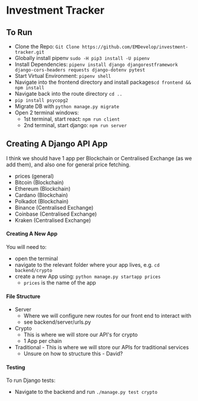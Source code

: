 # Investment Tracker

## To Run

- Clone the Repo: `Git Clone https://github.com/EMDevelop/investment-tracker.git`
- Globally install pipenv `sudo -H pip3 install -U pipenv`
- Install Dependencies: `pipenv install django djangorestframework django-cors-headers requests django-dotenv pytest`
- Start Virtual Environment: `pipenv shell`
- Navigate into the frontend directory and install packages`cd frontend && npm install`
- Navigate back into the route directory `cd ..`
- `pip install psycopg2`
- Migrate DB with `python manage.py migrate`
- Open 2 terminal windows:
  - 1st terminal, start react: `npm run client`
  - 2nd terminal, start django: `npm run server`

## Creating A Django API App

I think we should have 1 app per Blockchain or Centralised Exchange (as we add them), and also one for general price fetching.

- prices (general)
- Bitcoin (Blockchain)
- Ethereum (Blockchain)
- Cardano (Blockchain)
- Polkadot (Blockchain)
- Binance (Centralised Exchange)
- Coinbase (Centralised Exchange)
- Kraken (Centralised Exchange)

#### Creating A New App

You will need to:

- open the terminal
- navigate to the relevant folder where your app lives, e.g. `cd backend/crypto`
- create a new App using: `python manage.py startapp prices`
  - `prices` is the name of the app

#### File Structure

- Server
  - Where we will configure new routes for our front end to interact with
  - see backend/server/urls.py
- Crypto
  - This is where we will store our API's for crypto
  - 1 App per chain
- Traditional - This is where we will store our APIs for traditional services
  - Unsure on how to structure this - David?

#### Testing 
To run Django tests:
- Navigate to the backend and run `./manage.py test crypto`